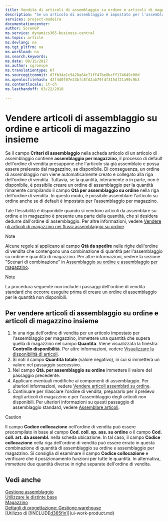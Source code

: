 ```yaml
---
title: Vendita di articoli di assemblaggio su ordine e articoli di magazzino insieme | Microsoft Docs
description: "Se un articolo di assemblaggio è impostato per l'assemblaggio per magazzino, il processo dell'ordine di vendita di default presuppone che l'articolo sia già assemblato e che possa essere prelevato dal magazzino, se disponibile. Tuttavia se una parte (o tutta) della quantità non è disponibile, è possibile scegliere al volo di creare un ordine di assemblaggio per la quantità rimanente."
services: project-madeira
documentationcenter: 
author: SorenGP
ms.service: dynamics365-business-central
ms.topic: article
ms.devlang: na
ms.tgt_pltfrm: na
ms.workload: na
ms.search.keywords: 
ms.date: 08/15/2017
ms.author: sgroespe
ms.translationtype: HT
ms.sourcegitcommit: d7fb34e1c9428a64c71ff47be8bcff174649c00d
ms.openlocfilehash: 42f4d0f07e23bfc8fd2ab79fdf315df21a90c9b3
ms.contentlocale: it-ch
ms.lasthandoff: 03/22/2018

---
```

# <a name="sell-assemble-to-order-items-and-inventory-items-together"></a>Vendere articoli di assemblaggio su ordine e articoli di magazzino insieme
Se il campo **Criteri di assemblaggio** nella scheda articolo di un articolo di assemblaggio contiene **assemblaggio per magazzino**, il processo di default dell'ordine di vendita presuppone che l'articolo sia già assemblato e possa essere prelevato dal magazzino, se disponibile. Di conseguenza, un ordine di assemblaggio non viene automaticamente creato e collegato alla riga dell'ordine di vendita. Tuttavia, se la quantità, interamente o in parte, non è disponibile, è possibile creare un ordine di assemblaggio per la quantità rimanente compilando il campo **Qtà per assemblaggio su ordine** nella riga dell'ordine di vendita. In questo modo, è possibile assemblare l'articolo su ordine anche se di default è impostato per l'assemblaggio per magazzino.  

Tale flessibilità è disponibile quando si vendono articoli da assemblare su ordine e in magazzino è presente una parte della quantità, che si desidera dedurre dall'ordine di assemblaggio. Per altre informazioni, vedere [Vendere gli articoli di magazzino nei flussi assemblaggio su ordine](assembly-how-to-sell-inventory-items-in-assemble-to-order-flows.md).  

> [!NOTE]  
>  Alcune regole si applicano al campo **Qtà da spedire** nelle righe dell'ordine di vendita che contengono una combinazione di quantità per l'assemblaggio su ordine e quantità di magazzino. Per altre informazioni, vedere la sezione "Scenari di combinazione" in [Assemblaggio su ordine e assemblaggio per magazzino](assembly-assemble-to-order-or-assemble-to-stock.md).  

> [!NOTE]  
>  La procedura seguente non include i passaggi dell'ordine di vendita standard che occorre eseguire prima di creare un ordine di assemblaggio per le quantità non disponibili.

## <a name="to-sell-assemble-to-order-items-and-inventory-items-together"></a>Per vendere articoli di assemblaggio su ordine e articoli di magazzino insieme  
1.  In una riga dell'ordine di vendita per un articolo impostato per l'assemblaggio per magazzino, immettere una quantità che supera quella di magazzino nel campo **Quantità**. Viene visualizzata la finestra **Controllo disponibilità**. Per altre informazioni, vedere [Visualizzare la disponibilità di articoli](inventory-how-availability-overview.md).
2.  Si noti il campo **Quantità totale** (valore negativo), in cui si immetterà un valore nel passaggio successivo.  
3.  Nel campo **Qtà. per assemblaggio su ordine** immettere il valore del passaggio precedente.  
4.  Applicare eventuali modifiche ai componenti di assemblaggio. Per ulteriori informazioni, vedere [Vendere articoli assemblati su ordine](assembly-how-to-sell-items-assembled-to-order.md).  
5.  Continuare per rilasciare l'ordine di vendita, prepararlo per il prelievo degli articoli di magazzino e per l'assemblaggio degli articoli non disponibili. Per ulteriori informazioni su questi passaggio di assemblaggio standard, vedere [Assemblare articoli](assembly-how-to-assemble-items.md).  

> [!CAUTION]  
>  Il campo **Codice collocazione** nell'ordine di vendita può essere precompilato in base al campo **Cod. coll. sp. ass. su ordine** o il campo **Cod. coll. art. da assembl.** nella scheda ubicazione. In tal caso, il campo **Codice collocazione** nella riga dell'ordine di vendita può essere errato in questa combinazione di quantità di assemblaggio su ordine e assemblaggio per magazzino. Si consiglia di esaminare il campo **Codice collocazione** e verificare che il posizionamento funzioni per tutte le quantità. In alternativa, immettere due quantità diverse in righe separate dell'ordine di vendita.  

## <a name="see-also"></a>Vedi anche  
[Gestione assemblaggio](assembly-assemble-items.md)  
[Utilizzare le distinte base](inventory-how-work-BOMs.md)  
[Magazzino](inventory-manage-inventory.md)  
[Dettagli di progettazione: Gestione warehouse](design-details-warehouse-management.md)  
[Utilizzo di [!INCLUDE[d365fin](includes/d365fin_md.md)]](ui-work-product.md)

